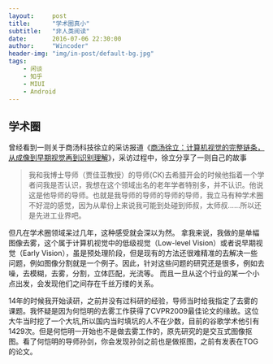 ```yaml
---
layout:     post
title:      "学术圈真小"
subtitle:   "非人类阅读"
date:       2016-07-06 22:30:00
author:     "Wincoder"
header-img: "img/in-post/default-bg.jpg"
tags:
    - 闲谈
    - 知乎
    - MIUI
    - Android
---
```


## 学术圈

曾经看到一则关于商汤科技徐立的采访报道《[商汤徐立：计算机视觉的完整链条，从成像到早期视觉再到识别理解](http://http://www.arinchina.com/news/show-3811.html)》，采访过程中，徐立分享了一则自己的故事

> 我和我博士导师（贾佳亚教授）的导师(CK)去希腊开会的时候他指着一个学者问我是否认识，我想在这个领域出名的老年学者特别多，并不认识。他说这是他导师的导师。也就是我导师的导师的导师的导师，我立马有种学术圈不好混的感觉，因为从辈份上来说我可能到处碰到师叔，太师叔……所以还是先进工业界吧。

但凡在学术圈领域呆过几年，这种感受就会深以为然。 拿我来说，我做的是单幅图像去雾，这个属于计算机视觉中的低级视觉（Low-level Vision）或者说早期视觉（Early Vision），虽是预处理阶段，但是现有的方法还很难精准的去解决一些问题，例如图像分割就是一个例子。因此，针对这些问题的研究还是很多，例如去噪，去模糊，去雾，分割，立体匹配，光流等。 而且一旦从这个行业的某一个小点出发，会发现他们之间存在千丝万缕的关系。 

14年的时候我开始读研，之前并没有过科研的经验，导师当时给我指定了去雾的课题。我怀疑是因为何恺明的去雾工作获得了CVPR2009最佳论文的缘故。这位大牛当时挖了一个大坑,所以国内当时填坑的人不在少数，目前的谷歌学术他引有1429次。但是何恺明一开始也不是做去雾工作的，原先研究的是交互式图像抠图。看了何恺明的导师孙剑，你会发现孙剑之前也是做抠图，之前有发表在TOG的论文。


